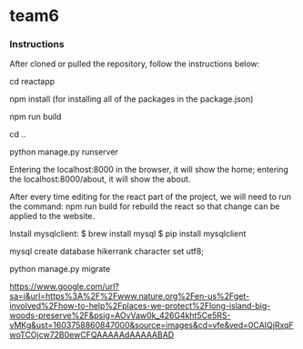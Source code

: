 # team6
### Instructions
After cloned or pulled the repository, follow the instructions below:

cd reactapp

npm install (for installing all of the packages in the package.json)

npm run build

cd ..

python manage.py runserver

Entering the localhost:8000 in the browser, it will show the home; entering the localhost:8000/about, it will show the about.

After every time editing for the react part of the project, we will need to run the command: npm run build for rebuild the react so that change can be applied to the website.

Install mysqlclient:
$ brew install mysql
$ pip install mysqlclient

mysql
    create database hikerrank character set utf8;

python manage.py migrate

https://www.google.com/url?sa=i&url=https%3A%2F%2Fwww.nature.org%2Fen-us%2Fget-involved%2Fhow-to-help%2Fplaces-we-protect%2Flong-island-big-woods-preserve%2F&psig=AOvVaw0k_426G4kht5Ce5RS-vMKg&ust=1603758860847000&source=images&cd=vfe&ved=0CAIQjRxqFwoTCOjcw72B0ewCFQAAAAAdAAAAABAD